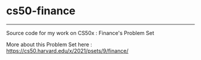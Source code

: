 # cs50-finance
---

Source code for my work on CS50x : Finance's Problem Set

More about this Problem Set here : https://cs50.harvard.edu/x/2021/psets/9/finance/


